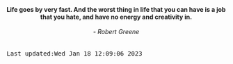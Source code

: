 
<div align="center"><b><span>Life goes by very fast. And the worst thing in life that you can have is a job that you hate, and have no energy and creativity in.</span></b><br><br><i> - Robert Greene</i></div>
<br><br><kbd>Last updated:Wed Jan 18 12:09:06 2023</kbd>
